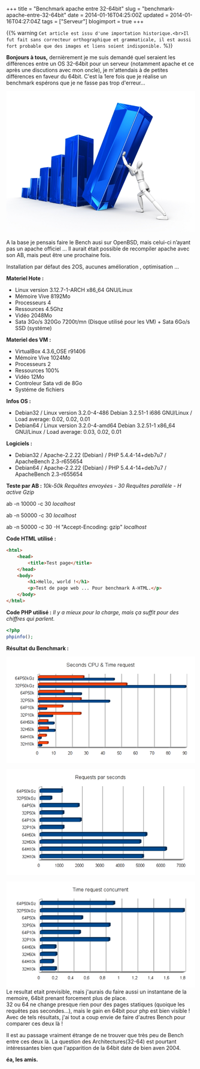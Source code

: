+++
title = "Benchmark apache entre 32-64bit"
slug = "benchmark-apache-entre-32-64bit"
date = 2014-01-16T04:25:00Z
updated = 2014-01-16T04:27:04Z
tags = ["Serveur"]
blogimport = true
+++

{{% warning `Cet article est issu d'une importation historique.<br>Il fut fait sans correcteur orthographique et grammaticale, il est aussi fort probable que des images et liens soient indisponible.` %}}

**Bonjours à tous,** dernièrement je me suis demandé quel seraient les différences entre un OS 32-64bit pour un serveur (notamment apache et ce après une discutions avec mon oncle), je m'attendais à de petites différences en faveur du 64bit. C'est la 1ere fois que je réalise un benchmark espérons que je ne fasse pas trop d'erreur...

![Image de presentation](/images/www.pointgphone.com-wordpress-wp-content-uploads-2013-08-benchmark-010801.jpg "")

A la base je pensais faire le Bench ausi sur OpenBSD, mais celui-ci n’ayant pas un apache officiel ... Il aurait était possible de recompiler apache avec son AB, mais peut être une prochaine fois.

Installation par défaut des 2OS, aucunes amélioration , optimisation …

**Materiel Hote :**
- Linux version 3.12.7-1-ARCH x86_64 GNU/Linux
- Mémoire Vive 8192Mo
- Processeurs 4
- Ressources 4.5Ghz
- Vidéo 2048Mo
- Sata 3Go/s 320Go 7200t/mn (Disque utilisé pour les VM) + Sata 6Go/s SSD (systéme)

**Materiel des VM :**
- VirtualBox 4.3.6_OSE r91406
- Mémoire Vive 1024Mo
- Processeurs 2
- Ressources 100%
- Vidéo 12Mo
- Controleur Sata vdi de 8Go
- Systéme de fichiers

**Infos OS :**
- Debian32 / Linux version 3.2.0-4-486 Debian 3.2.51-1 i686 GNU/Linux / Load average: 0.02, 0.02, 0.01
- Debian64 / Linux version 3.2.0-4-amd64 Debian 3.2.51-1 x86_64 GNU/Linux / Load average: 0.03, 0.02, 0.01

**Logiciels :**
- Debian32 / Apache-2.2.22 (Debian) / PHP 5.4.4-14+deb7u7 / ApacheBench 2.3-r655654
- Debian64 / Apache-2.2.22 (Debian) / PHP 5.4.4-14+deb7u7 / ApacheBench 2.3-r655654

**Teste par AB :** _10k-50k Requêtes envoyées - 30 Requêtes parallèle - H active Gzip_

ab -n 10000 -c 30 *localhost*

ab -n 50000 -c 30 *localhost*

ab -n 50000 -c 30 -H "Accept-Encoding: gzip" *localhost*

**Code HTML utilisé :**

```html
<html>
    <head>
        <title>Test page</title>
    </head>
    <body>
        <h1>Hello, world !</h1>
        <p>Test de page web ... Pour benchmark A-HTML.</p>
    </body>
</html>
```

**Code PHP utilisé :** _Il y a mieux pour la charge, mais ça suffit pour des chiffres qui parlent._

```php
<?php
phpinfo();
```

 **Résultat du Benchmark :**

![Image de presentation](/images/4.bp.blogspot.com-QFFD5810p10-UtdMLnhrNLI-AAAAAAAAAjg-kjrNEaJzvuI-s1600-cpu_req.png "_(Le plus petit est le meilleur)_")

![Image de presentation](/images/2.bp.blogspot.com-pJYmZcBIt7Q-UtdMLoDDi8I-AAAAAAAAAjY-rThEY4-JYMc-s1600-req_sec.png "_(Le plus grand est le meilleur)_")

![Image de presentation](/images/req_conc.png "_(Le plus petit est le meilleur)_")
Le resultat etait previsible, mais j'aurais du faire aussi un instantane de la memoire, 64bit prenant forcement plus de place.   
32 ou 64 ne change presque rien pour des pages statiques (quoique les requêtes pas secondes...), mais le gain en 64bit pour php est bien visible ! Avec de tels résultats, j'ai tout a coup envie de faire d'autres Bench pour comparer ces deux là !

Il est au passage vraiment étrange de ne trouver que très peu de Bench entre ces deux là. La question des Architectures(32-64) est pourtant intéressantes bien que l'apparition de la 64bit date de bien aven 2004.

**éa, les amis.**
